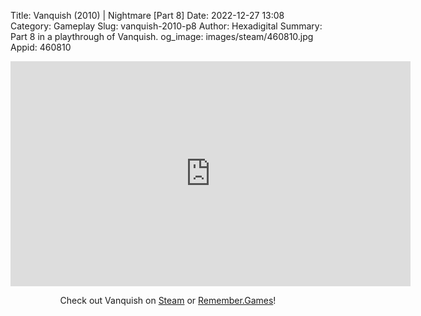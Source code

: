 Title: Vanquish (2010) | Nightmare [Part 8]
Date: 2022-12-27 13:08
Category: Gameplay
Slug: vanquish-2010-p8
Author: Hexadigital
Summary: Part 8 in a playthrough of Vanquish.
og_image: images/steam/460810.jpg
Appid: 460810

<center><iframe src="https://www.youtube.com/embed/69l4LSIz7ww?feature=oembed" allow="accelerometer; autoplay; encrypted-media; gyroscope; picture-in-picture" width="640" height="360" frameborder="0"></iframe>

Check out Vanquish on [Steam](https://store.steampowered.com/app/460810/?curator_clanid=34633900) or [Remember.Games](https://remember.games/game/5442/vanquish/)!</center>

